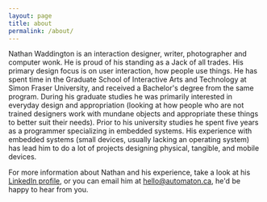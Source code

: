 ```yaml
---
layout: page
title: about
permalink: /about/
---
```


Nathan Waddington is an interaction designer, writer, photographer and computer wonk. He is proud of his standing as a Jack of all trades. His primary design focus is on user interaction, how people use things. He has spent time in the Graduate School of Interactive Arts and Technology at Simon Fraser University, and received a Bachelor's degree from the same program. During his graduate studies he was primarily interested in everyday design and appropriation (looking at how people who are not trained designers work with mundane objects and appropriate these things to better suit their needs). Prior to his university studies he spent five years as a programmer specializing in embedded systems. His experience with embedded systems (small devices, usually lacking an operating system) has lead him to do a lot of projects designing physical, tangible, and mobile devices.

For more information about Nathan and his experience, take a look at his [LinkedIn profile](https://www.linkedin.com/in/nate-double-u/), or you can email him at [hello@automaton.ca](mailto:hello@automaton.ca), he'd be happy to hear from you.
